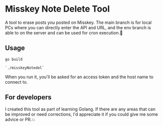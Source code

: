 # Misskey Note Delete Tool
A tool to erase posts you posted on Misskey.
The main branch is for local PCs where you can directly enter the API and URL, and the env 
branch is able to on the server and can be used for cron execution.🚀

## Usage

```shell
go build
```

```shell
`./misskeyNotedel`
```

When you run it, you'll be asked for an access token and the host name to connect to.


## For developers
I created this tool as part of learning Golang.
If there are any areas that can be improved or need corrections, I'd appreciate it if you could give me some advice or PR.💥